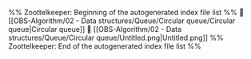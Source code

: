 %% Zoottelkeeper: Beginning of the autogenerated index file list  %%
📄 [[OBS-Algorithm/02 - Data structures/Queue/Circular queue/Circular queue|Circular queue]]
📄 [[OBS-Algorithm/02 - Data structures/Queue/Circular queue/Untitled.png|Untitled.png]]
%% Zoottelkeeper: End of the autogenerated index file list  %%
